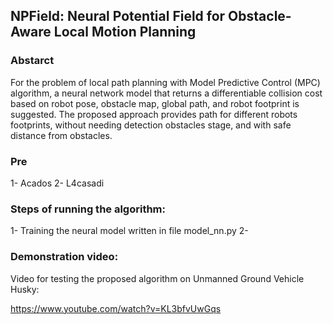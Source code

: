## NPField: Neural Potential Field for Obstacle-Aware Local Motion Planning

### Abstarct
For the problem of local path planning with Model Predictive Control (MPC) algorithm, a neural network model that returns a differentiable collision cost based on robot pose, obstacle map, global path, and robot footprint is suggested. The proposed approach provides path for different robots footprints, without needing detection obstacles stage, and with safe distance from obstacles.

### Pre
1- Acados
2- L4casadi

### Steps of running the algorithm:
1- Training the neural model written in file model_nn.py
2- 

### Demonstration video:
Video for testing the proposed algorithm on Unmanned Ground Vehicle Husky:

https://www.youtube.com/watch?v=KL3bfvUwGqs
